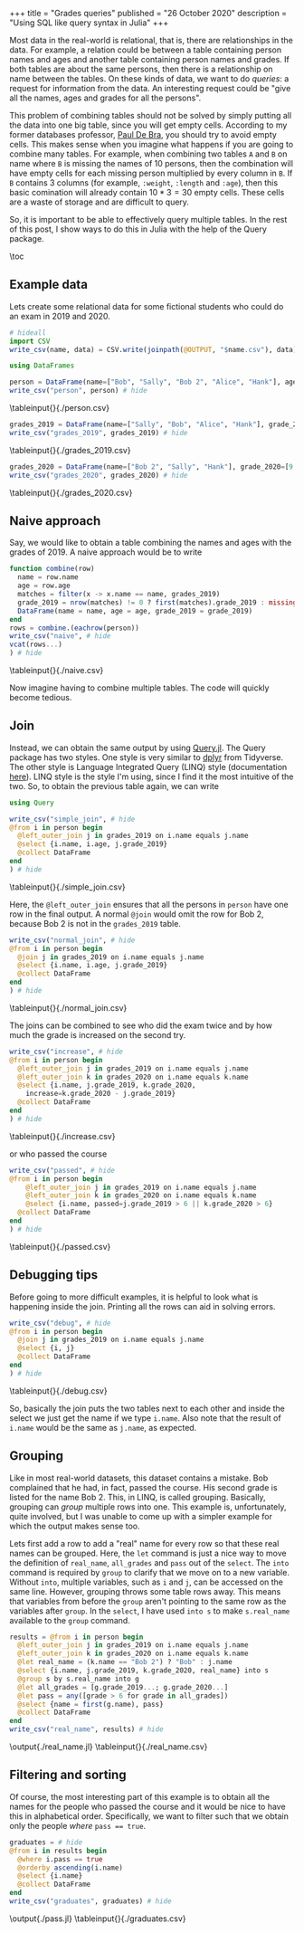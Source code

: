 +++
title = "Grades queries"
published = "26 October 2020"
description = "Using SQL like query syntax in Julia"
+++

Most data in the real-world is relational, that is, there are relationships in the data.
For example, a relation could be between a table containing person names and ages and another table containing person names and grades.
If both tables are about the same persons, then there is a relationship on name between the tables.
On these kinds of data, we want to do *queries*: a request for information from the data.
An interesting request could be "give all the names, ages and grades for all the persons".

This problem of combining tables should not be solved by simply putting all the data into one big table, since you will get empty cells.
According to my former databases professor, [Paul De Bra](http://wwwis.win.tue.nl/~debra/), you should try to avoid empty cells.
This makes sense when you imagine what happens if you are going to combine many tables.
For example, when combining two tables `A` and `B` on name where `B` is missing the names of 10 persons, then the combination will have empty cells for each missing person multiplied by every column in `B`.
If `B` contains 3 columns (for example, `:weight`, `:length` and `:age`), then this basic comination will already contain $10 * 3 = 30$ empty cells.
These cells are a waste of storage and are difficult to query.

So, it is important to be able to effectively query multiple tables.
In the rest of this post, I show ways to do this in Julia with the help of the Query package.

\toc

## Example data

Lets create some relational data for some fictional students who could do an exam in 2019 and 2020.

```julia:./preliminaries.jl
# hideall
import CSV
write_csv(name, data) = CSV.write(joinpath(@OUTPUT, "$name.csv"), data)
```

```julia:./person.jl
using DataFrames

person = DataFrame(name=["Bob", "Sally", "Bob 2", "Alice", "Hank"], age=[17, 18, 17, 20, 19])
write_csv("person", person) # hide
```
\tableinput{}{./person.csv}
```julia:./grades_2019.jl
grades_2019 = DataFrame(name=["Sally", "Bob", "Alice", "Hank"], grade_2019=[1, 5, 8.5, 4])
write_csv("grades_2019", grades_2019) # hide
```
\tableinput{}{./grades_2019.csv}

```julia:./grades_2020.jl
grades_2020 = DataFrame(name=["Bob 2", "Sally", "Hank"], grade_2020=[9.5, 9.5, 5])
write_csv("grades_2020", grades_2020) # hide
```
\tableinput{}{./grades_2020.csv}

## Naive approach

Say, we would like to obtain a table combining the names and ages with the grades of 2019.
A naive approach would be to write

```julia:./naive.jl
function combine(row)
  name = row.name
  age = row.age
  matches = filter(x -> x.name == name, grades_2019)
  grade_2019 = nrow(matches) != 0 ? first(matches).grade_2019 : missing
  DataFrame(name = name, age = age, grade_2019 = grade_2019)
end
rows = combine.(eachrow(person))
write_csv("naive", # hide
vcat(rows...)
) # hide
```

\tableinput{}{./naive.csv}

Now imagine having to combine multiple tables.
The code will quickly become tedious.

## Join

Instead, we can obtain the same output by using [Query.jl](https://github.com/queryverse/Query.jl).
The Query package has two styles.
One style is very similar to [dplyr](https://dplyr.tidyverse.org/) from Tidyverse.
The other style is Language Integrated Query (LINQ) style (documentation [here](https://www.queryverse.org/Query.jl/stable/linqquerycommands/)).
LINQ style is the style I'm using, since I find it the most intuitive of the two.
So, to obtain the previous table again, we can write

```julia:./simple_join.jl
using Query

write_csv("simple_join", # hide
@from i in person begin
  @left_outer_join j in grades_2019 on i.name equals j.name
  @select {i.name, i.age, j.grade_2019}
  @collect DataFrame
end
) # hide
```

\tableinput{}{./simple_join.csv}

Here, the `@left_outer_join` ensures that all the persons in `person` have one row in the final output. 
A normal `@join` would omit the row for Bob 2, because Bob 2 is not in the `grades_2019` table.
```julia:./normal_join.jl
write_csv("normal_join", # hide
@from i in person begin
  @join j in grades_2019 on i.name equals j.name
  @select {i.name, i.age, j.grade_2019}
  @collect DataFrame
end
) # hide
```
\tableinput{}{./normal_join.csv}

The joins can be combined to see who did the exam twice and by how much the grade is increased on the second try.

```julia:./increase.jl
write_csv("increase", # hide
@from i in person begin
  @left_outer_join j in grades_2019 on i.name equals j.name
  @left_outer_join k in grades_2020 on i.name equals k.name
  @select {i.name, j.grade_2019, k.grade_2020, 
    increase=k.grade_2020 - j.grade_2019}
  @collect DataFrame
end
) # hide
```
\tableinput{}{./increase.csv}

or who passed the course

```julia:./passed.jl
write_csv("passed", # hide
@from i in person begin
	@left_outer_join j in grades_2019 on i.name equals j.name
	@left_outer_join k in grades_2020 on i.name equals k.name		
	@select {i.name, passed=j.grade_2019 > 6 || k.grade_2020 > 6}
  @collect DataFrame
end
) # hide
```
\tableinput{}{./passed.csv}

## Debugging tips

Before going to more difficult examples, it is helpful to look what is happening inside the join.
Printing all the rows can aid in solving errors.

```julia:./debug.jl
write_csv("debug", # hide
@from i in person begin
  @join j in grades_2019 on i.name equals j.name
  @select {i, j}
  @collect DataFrame
end
) # hide
```
\tableinput{}{./debug.csv}

So, basically the join puts the two tables next to each other and inside the select we just get the name if we type `i.name`. 
Also note that the result of `i.name` would be the same as `j.name`, as expected.

## Grouping

Like in most real-world datasets, this dataset contains a mistake.
Bob complained that he had, in fact, passed the course.
His second grade is listed for the name Bob 2.
This, in LINQ, is called grouping. 
Basically, grouping can *group* multiple rows into one.
This example is, unfortunately, quite involved, but I was unable to come up with a simpler example for which the output makes sense too.

Lets first add a row to add a "real" name for every row so that these real names can be grouped.
Here, the `let` command is just a nice way to move the definition of `real_name`, `all_grades` and `pass` out of the `select`. 
The `into` command is required by `group` to clarify that we move on to a new variable.
Without `into`, multiple variables, such as `i` and `j`, can be accessed on the same line.
However, grouping throws some table rows away.
This means that variables from before the `group` aren't pointing to the same row as the variables after `group`. 
In the `select`, I have used `into s` to make `s.real_name` available to the `group` command.

```julia:./real_name.jl
results = @from i in person begin
  @left_outer_join j in grades_2019 on i.name equals j.name
  @left_outer_join k in grades_2020 on i.name equals k.name
  @let real_name = (k.name == "Bob 2") ? "Bob" : j.name
  @select {i.name, j.grade_2019, k.grade_2020, real_name} into s
  @group s by s.real_name into g
  @let all_grades = [g.grade_2019...; g.grade_2020...]
  @let pass = any([grade > 6 for grade in all_grades])
  @select {name = first(g.name), pass}
  @collect DataFrame
end
write_csv("real_name", results) # hide
```
\output{./real_name.jl}
\tableinput{}{./real_name.csv}

## Filtering and sorting

Of course, the most interesting part of this example is to obtain all the names for the people who passed the course and it would be nice to have this in alphabetical order.
Specifically, we want to filter such that we obtain only the people *where* `pass == true`.

```julia:./pass.jl
graduates = # hide
@from i in results begin
  @where i.pass == true
  @orderby ascending(i.name)
  @select {i.name}
  @collect DataFrame
end
write_csv("graduates", graduates) # hide
```
\output{./pass.jl}
\tableinput{}{./graduates.csv}

